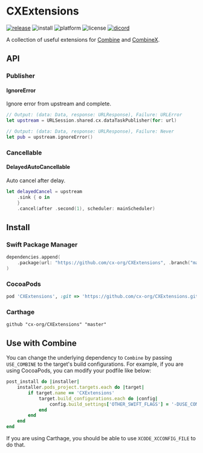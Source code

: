 # CXExtensions

[![release](https://img.shields.io/github/release-pre/cx-org/CXExtensions)](https://github.com/cx-org/CXExtensions/releases)
![install](https://img.shields.io/badge/install-spm%20%7C%20cocoapods%20%7C%20carthage-ff69b4)
![platform](https://img.shields.io/badge/platform-ios%20%7C%20macos%20%7C%20watchos%20%7C%20tvos%20%7C%20linux-lightgrey)
![license](https://img.shields.io/github/license/cx-org/CXExtensions?color=black)
[![dicord](https://img.shields.io/badge/chat-discord-9cf)](https://discord.gg/9vzqgZx)

A collection of useful extensions for [Combine](https://developer.apple.com/documentation/combine) and [CombineX](https://github.com/cx-org/CombineX).

## API

### Publisher

#### IgnoreError

Ignore error from upstream and complete.

```swift
// Output: (data: Data, response: URLResponse), Failure: URLError
let upstream = URLSession.shared.cx.dataTaskPublisher(for: url)

// Output: (data: Data, response: URLResponse), Failure: Never
let pub = upstream.ignoreError()
```

### Cancellable

#### DelayedAutoCancellable

Auto cancel after delay.

```swift
let delayedCancel = upstream
    .sink { o in
    }
    .cancel(after .second(1), scheduler: mainScheduler)
```

## Install

### Swift Package Manager

```swift
dependencies.append(
    .package(url: "https://github.com/cx-org/CXExtensions", .branch("master"))
)
```

### CocoaPods

```ruby
pod 'CXExtensions', :git => 'https://github.com/cx-org/CXExtensions.git', :branch => 'master'
```

### Carthage

```carthage
github "cx-org/CXExtensions" "master"
```

## Use with Combine

You can change the underlying dependency to `Combine` by passing `USE_COMBINE` to the target's build configurations. For example, if you are using CocoaPods, you can modify your podfile like below:

```ruby
post_install do |installer|
    installer.pods_project.targets.each do |target|
        if target.name == 'CXExtensions'
            target.build_configurations.each do |config|
                config.build_settings['OTHER_SWIFT_FLAGS'] = '-DUSE_COMBINE'
            end
        end
    end
end
```

If you are using Carthage, you should be able to use `XCODE_XCCONFIG_FILE` to do that.
